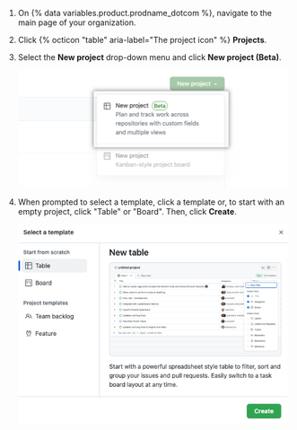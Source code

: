 1. On {% data variables.product.prodname_dotcom %}, navigate to the main page of your organization.
1. Click {% octicon "table" aria-label="The project icon" %} **Projects**.
1. Select the **New project** drop-down menu and click **New project (Beta)**.

   ![New project](/assets/images/help/issues/new_project_beta.png)
1. When prompted to select a template, click a template or, to start with an empty project, click "Table" or "Board". Then, click **Create**.

   ![Screenshot showing template selection modal](/assets/images/help/issues/projects-select-template.png)